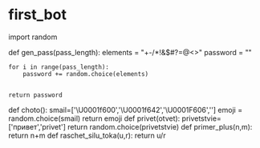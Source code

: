 # first_bot
import random

def gen_pass(pass_length):
    elements = "+-/*!&$#?=@<>"
    password = ""

    for i in range(pass_length):
        password += random.choice(elements)


    return password

def choto():
    smail=['\U0001f600','\U0001f642','\U0001F606','']
    emoji = random.choice(smail)
    return emoji
def privet(otvet):
    privetstvie=['привет','privet']
    return random.choice(privetstvie)
def primer_plus(n,m):
    return n+m
def raschet_silu_toka(u,r):
    return u/r
